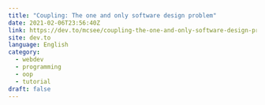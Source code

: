 ```yaml
---
title: "Coupling: The one and only software design problem"
date: 2021-02-06T23:56:40Z
link: https://dev.to/mcsee/coupling-the-one-and-only-software-design-problem-2pd7?utm_medium=RSS&utm_source=news.12bit.vn
site: dev.to
language: English
category:
  - webdev
  - programming
  - oop
  - tutorial
draft: false
---
```

